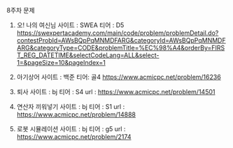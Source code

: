 8주차 문제

1. 오! 나의 여신님
사이트 : SWEA
티어 : D5
https://swexpertacademy.com/main/code/problem/problemDetail.do?contestProbId=AWsBQpPqMNMDFARG&categoryId=AWsBQpPqMNMDFARG&categoryType=CODE&problemTitle=%EC%98%A4&orderBy=FIRST_REG_DATETIME&selectCodeLang=ALL&select-1=&pageSize=10&pageIndex=1


2. 아기상어
사이트 : 백준
티어: 골4
https://www.acmicpc.net/problem/16236

3. 퇴사 
사이트 : bj
티어 : S4
url : https://www.acmicpc.net/problem/14501


4. 연산자 끼워넣기
사이트 : bj
티어 : S1
url : https://www.acmicpc.net/problem/14888

5. 로봇 시뮬레이션
사이트 : bj
티어 : g5
url : https://www.acmicpc.net/problem/2174
